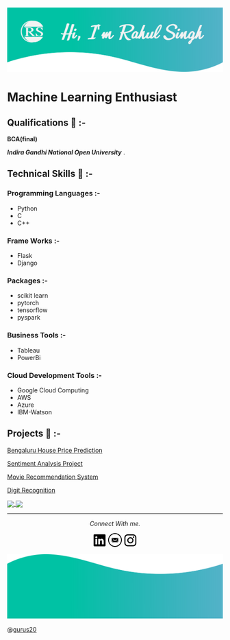 <a href="https://rahul-singh98.github.io/"><img height="150" width="850" src="https://github.com/Rahul-singh98/Rahul-singh98/blob/master/readme_resources/Top.png"></a>

# Machine Learning Enthusiast
## Qualifications :book: :-

 **BCA(final)**

 ***Indira Gandhi National Open University*** .

## Technical Skills :dart: :-
### Programming Languages :-
 - Python
 - C
 - C++

### Frame Works :-
 - Flask 
 - Django

### Packages :- 
 - scikit learn
 - pytorch
 - tensorflow
 - pyspark

### Business Tools :- 
 - Tableau
 - PowerBi

### Cloud Development Tools :- 
 - Google Cloud Computing
 - AWS
 - Azure
 - IBM-Watson

## Projects :memo: :-
[Bengaluru House Price Prediction](https://github.com/Rahul-singh98/Bengaluru_House_Prediction)

[Sentiment Analysis Project](https://github.com/Rahul-singh98/Sentiment_Analysis_Project)

[Movie Recommendation System](https://github.com/Rahul-singh98/movie_recommendation)

[Digit Recognition](https://github.com/Rahul-singh98/Deep_learning_projects)


<a href="https://github.com/Rahul-singh98">
  <img align="center" src="https://github-readme-stats.vercel.app/api/top-langs/?username=Rahul-singh98&layout=compact" />
</a>
<a href="https://github.com/Rahul-singh98">
  <img align="center" src="https://github-readme-stats.vercel.app/api?username=Rahul-singh98&bg_color=30,e96443,904e95&title_color=fff&text_color=fff&hide=prs,issues" />
</a>



<hr>
<p align="center">
  <i>Connect With me.</i>

  <p align="center">
    <a href="https://www.linkedin.com/in/rahul-singh-432555194" alt="Linkedin"><img src="https://github.com/Rahul-singh98/Rahul-singh98/blob/master/readme_resources/linkedin.png"></a>
    <a href="mailto:rahulrajput98fun@gmail.com" alt="Contact me"><img src="https://github.com/Rahul-singh98/Rahul-singh98/blob/master/readme_resources/mail.png"></a>
    <a href="https://www.instagram.com/karan_8510" alt="Instagram"><img src="https://github.com/Rahul-singh98/Rahul-singh98/blob/master/readme_resources/instagram.png"></a>
  </p>
</p>

<a href="https://rahul-singh98.github.io/"><img height="150" width="850" src="https://github.com/Rahul-singh98/Rahul-singh98/blob/master/readme_resources/Bottom.png"></a>

@[gurus20](https://github.com/gurus20)
